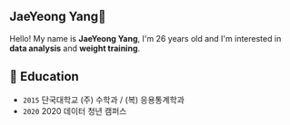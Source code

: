## JaeYeong Yang👋

Hello! My name is **JaeYeong Yang**, I'm 26 years old and I'm interested in **data analysis** and **weight training**.

## 📒 Education

- `2015` 단국대학교 (주) 수학과 / (복) 응용통계학과
- `2020` 2020 데이터 청년 캠퍼스
<!--
**DaeWang-Ima/DaeWang-Ima** is a ✨ _special_ ✨ repository because its `README.md` (this file) appears on your GitHub profile.

Here are some ideas to get you started:

- 🔭 I’m currently working on ...
- 🌱 I’m currently learning ...
- 👯 I’m looking to collaborate on ...
- 🤔 I’m looking for help with ...
- 💬 Ask me about ...
- 📫 How to reach me: ...
- 😄 Pronouns: ...
- ⚡ Fun fact: ...
-->
